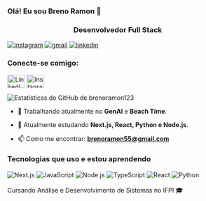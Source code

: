 ### Olá! Eu sou Breno Ramon 🐐
<h3 align="center">Desenvolvedor Full Stack</h3>

[![instagram](https://img.shields.io/badge/Instagram-E4405F?style=for-the-badge&logo=instagram&logoColor=white)](https://www.instagram.com/mynameisbreno/)
[![gmail](https://img.shields.io/badge/Gmail-D14836?style=for-the-badge&logo=gmail&logoColor=white)](mailto:brenoramon55@gmail.com)
[![linkedin](https://img.shields.io/badge/LinkedIn-0077B5?style=for-the-badge&logo=linkedin&logoColor=white)](https://www.linkedin.com/in/breno-ramon-lacerda-santos-01ab541aa/)

<h3 align="left">Conecte-se comigo:</h3>
<p align="left">
  <a href="https://www.linkedin.com/in/breno-ramon-lacerda-santos-01ab541aa/" target="_blank"><img align="center" src="https://raw.githubusercontent.com/rahuldkjain/github-profile-readme-generator/master/src/images/icons/Social/linked-in-alt.svg" alt="LinkedIn" height="30" width="40" /></a>
  <a href="https://www.instagram.com/mynameisbreno/" target="_blank"><img align="center" src="https://raw.githubusercontent.com/rahuldkjain/github-profile-readme-generator/master/src/images/icons/Social/instagram.svg" alt="Instagram" height="30" width="40" /></a>
</p>

![Estatísticas do GitHub de brenoramon123](https://github-readme-stats.vercel.app/api?username=brenoramon123&show_icons=true&theme=highcontrast)

- 🔭 Trabalhando atualmente no **GenAI** e **Beach Time**.

- 🌱 Atualmente estudando **Next.js, React, Python e Node.js**.

- 📫 Como me encontrar: **brenoramon55@gmail.com**

### Tecnologias que uso e estou aprendendo

<div style="display: inline_block">
  <img align="center" src="https://img.shields.io/badge/Next.js-239120?style=for-the-badge&logo=next.js&logoColor=white" alt="Next.js" />
  <img align="center" src="https://img.shields.io/badge/JavaScript-323330?style=for-the-badge&logo=javascript&logoColor=F7DF1E" alt="JavaScript" />
  <img align="center" src="https://img.shields.io/badge/Node.js-43853D?style=for-the-badge&logo=node.js&logoColor=white" alt="Node.js" />
  <img align="center" src="https://img.shields.io/badge/TypeScript-007ACC?style=for-the-badge&logo=typescript&logoColor=white" alt="TypeScript" />
  <img align="center" src="https://img.shields.io/badge/React-20232A?style=for-the-badge&logo=react&logoColor=61DAFB" alt="React" />
  <img align="center" src="https://img.shields.io/badge/Python-3776AB?style=for-the-badge&logo=python&logoColor=white" alt="Python" />
</div>

<br>
Cursando Análise e Desenvolvimento de Sistemas no IFPI 🎓
